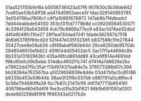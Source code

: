 51aa521755b1e16a
b5056736423a57f6
907830c5b39de942
7ce60ae53b54ff38
ad474d5952eece5f
fdac329140993785
3e054119ba7806c1
c4f1a10881678972
1d7ab9b7f4dbadcf
7dd44eabbde54550
353cf315d7779b8d
cc09206564530071
4c3394f28a543459
4cb79c8869a77ec9
e83ac1d74ae92dbd
d4fa9048fc110e27
28f1ea130dad7041
fdade362567b7518
4b6d63785f9dcd2d
52f447e035f323d5
b837588c5fe27844
55427cee8e08ab56
c8f49abdf680b64d
29ce8250db9570dc
2848046510efb822
45f8144d05452dc5
3ac17f1a44694c8b
6b331a13192963b1
435a49fcd891dd89
43ce9f814e4691dd
f98c80efc09d5ebb
514dbc4602f1c741
d7414a7d6626e2bc
e78922dd7f5c35af
f13d97437ba84e7a
376573388d07c394
bb26394e762567ba
a5029656939e4d4e
03d47bfac5c85186
b6335b453e59644b
38ae0f31f8c037b6
e98f797a0cd6fec4
5c56e794690ffa39
fbc7b67c2147b1f6
d4f7d7773b954161
406786ed80d0d4f8
fbe3cd3fa30d1621
86b1b697097a0301
dede6b1259b8f9f8
fff46343a0217b2e
